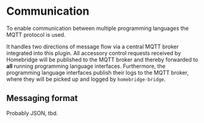 # Communication

To enable communication between multiple programming languages the MQTT protocol is used.

It handles two directions of message flow via a central MQTT broker integrated into this plugin.
All accessory control requests received by Homebridge will be published to the MQTT broker and thereby forwarded to **all** running programming language interfaces.
Furthermore, the programming language interfaces publish their logs to the MQTT broker, where they will be picked up and logged by `homebridge-bridge`.

## Messaging format

Probably JSON, tbd.
